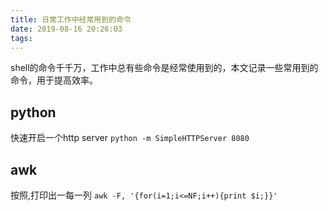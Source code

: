 ```yaml
---
title: 日常工作中经常用到的命令
date: 2019-08-16 20:26:03
tags:
---
```


shell的命令千千万，工作中总有些命令是经常使用到的，本文记录一些常用到的命令，用于提高效率。

## python

快速开启一个http server `python -m SimpleHTTPServer 8080`

## awk

按照,打印出一每一列 `awk -F, '{for(i=1;i<=NF;i++){print $i;}}'`

